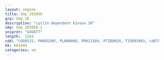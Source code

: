 ```yaml
---
layout: smgene
title: Smp_103950
grp: Smp_10
description: "cyclin dependent kinase 10"
smp: Smp_103950.1
uniprot: "G4VAT7"
length:  1164
cdd: "COG0515, PHA03209, PLN00009, PRK13184, PTZ00024, TIGR03903, cd07845, cl21453, pfam00069, smart00220"
kk: K02449
categories: sm
---
```

